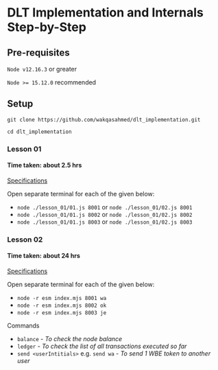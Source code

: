 # DLT Implementation and Internals Step-by-Step

## Pre-requisites

`Node v12.16.3` or greater

`Node >= 15.12.0` recommended

## Setup

`git clone https://github.com/wakqasahmed/dlt_implementation.git`

`cd dlt_implementation`

### Lesson 01

#### Time taken: about 2.5 hrs

[Specifications](./lesson_01/README.md)

Open separate terminal for each of the given below:

- `node ./lesson_01/01.js 8001` or `node ./lesson_01/02.js 8001`
- `node ./lesson_01/01.js 8002` or `node ./lesson_01/02.js 8002`
- `node ./lesson_01/01.js 8003` or `node ./lesson_01/02.js 8003`

### Lesson 02

#### Time taken: about 24 hrs

[Specifications](./lesson_02/README.md)

Open separate terminal for each of the given below:

- `node -r esm index.mjs 8001 wa`
- `node -r esm index.mjs 8002 ok`
- `node -r esm index.mjs 8003 je`

Commands

- `balance` - _To check the node balance_
- `ledger` - _To check the list of all transactions executed so far_
- `send <userIntitials>` e.g. `send wa` - _To send 1 WBE token to another user_
